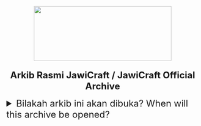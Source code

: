 <p align="center"><img src="https://i.imgur.com/lUyeJp9.png"  width="360" height="143">

### <p align="center"><font size=5><strong>Arkib Rasmi JawiCraft / JawiCraft Official Archive</strong></p>

<details>
<summary>Bilakah arkib ini akan dibuka? When will this archive be opened?</summary>
<br>
<font size=2>Arkib ini akan dibuka pada 31 Ogos 2023 sempena sambutan Ulang Tahun Kedua JawiCraft</p>
This archive will be opened on August 31st 2023 to celebrate JawiCraft's 2nd Anniversary</p>
<p align="left">ارکيب اين اکن دبوک ڤد  31  اوݢوس  2023 سمڤنا سمبوتن اولڠ تاهون کدوا جاوي‌کرف‌ت</p>
</details>
